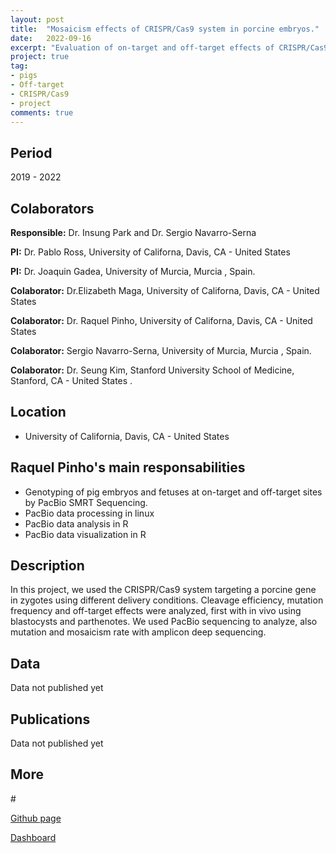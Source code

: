 ```yaml
---
layout: post
title:  "Mosaicism effects of CRISPR/Cas9 system in porcine embryos."
date:   2022-09-16
excerpt: "Evaluation of on-target and off-target effects of CRISPR/Cas9 system in porcine embryos."
project: true
tag:
- pigs 
- Off-target
- CRISPR/Cas9
- project
comments: true
---
```

  
## Period 

2019 - 2022

## Colaborators

**Responsible:** Dr. Insung Park and Dr. Sergio Navarro-Serna

**PI:** Dr. Pablo Ross, University of Californa, Davis, CA - United States

**PI:** Dr. Joaquin Gadea,  University of Murcia, Murcia , Spain.

**Colaborator:** Dr.Elizabeth Maga, University of Californa, Davis, CA - United States

**Colaborator:** Dr. Raquel Pinho, University of Californa, Davis, CA - United States

**Colaborator:** Sergio Navarro-Serna, University of Murcia, Murcia , Spain.

**Colaborator:** Dr. Seung Kim, Stanford University School of Medicine, Stanford, CA - United States .

## Location

* University of California, Davis, CA - United States

## Raquel Pinho's main responsabilities

* Genotyping of pig embryos and fetuses at on-target and off-target sites by PacBio SMRT Sequencing.
* PacBio data processing in linux
* PacBio data analysis in R
* PacBio data visualization in R

## Description 

In this project, we used the CRISPR/Cas9 system targeting a porcine gene in zygotes using different delivery conditions. Cleavage efficiency, mutation frequency and off-target effects were analyzed, first with in vivo using blastocysts and parthenotes. We used PacBio sequencing to analyze, also mutation and mosaicism rate with amplicon deep sequencing.

## Data 

Data not published yet

## Publications

Data not published yet

## More

#<div markdown="0"><a href="https://github.com/RaquelPinho/" class="btn">Github page</a></div>
<div markdown="0"><a href="https://rpinho.shinyapps.io/mosaic_web/" class="btn">Dashboard</a></div>